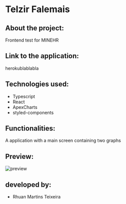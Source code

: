 # Telzir Falemais

## About the project:

Frontend test for MINEHR

## Link to the application:

herokublablabla

## Technologies used:

- Typescript
- React
- ApexCharts
- styled-components

## Functionalities:

A application with a main screen containing two graphs

## Preview:

![preview](http://url/to/img.png)


## developed by:

- Rhuan Martins Teixeira
